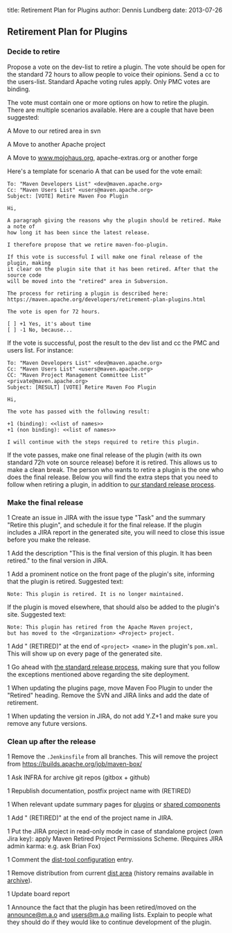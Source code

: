 title: Retirement Plan for Plugins
author: Dennis Lundberg
date: 2013-07-26

<!--
Licensed to the Apache Software Foundation (ASF) under one
or more contributor license agreements.  See the NOTICE file
distributed with this work for additional information
regarding copyright ownership.  The ASF licenses this file
to you under the Apache License, Version 2.0 (the
"License"); you may not use this file except in compliance
with the License.  You may obtain a copy of the License at

    http://www.apache.org/licenses/LICENSE-2.0

Unless required by applicable law or agreed to in writing,
software distributed under the License is distributed on an
"AS IS" BASIS, WITHOUT WARRANTIES OR CONDITIONS OF ANY
KIND, either express or implied.  See the License for the
specific language governing permissions and limitations
under the License.
-->
## Retirement Plan for Plugins


### Decide to retire


 Propose a vote on the dev-list to retire a plugin. The vote should be open for the standard 72 hours to allow people to voice their opinions. Send a cc to the users-list. Standard Apache voting rules apply. Only PMC votes are binding.


 The vote must contain one or more options on how to retire the plugin. There are multiple scenarios available. Here are a couple that have been suggested:



 A Move to our retired area in svn

 A Move to another Apache project

 A Move to www.mojohaus.org, apache-extras.org or another forge


 Here's a template for scenario A that can be used for the vote email:



```
To: "Maven Developers List" <dev@maven.apache.org>
Cc: "Maven Users List" <users@maven.apache.org>
Subject: [VOTE] Retire Maven Foo Plugin

Hi,

A paragraph giving the reasons why the plugin should be retired. Make a note of
how long it has been since the latest release.

I therefore propose that we retire maven-foo-plugin.

If this vote is successful I will make one final release of the plugin, making
it clear on the plugin site that it has been retired. After that the source code
will be moved into the "retired" area in Subversion.

The process for retiring a plugin is described here:
https://maven.apache.org/developers/retirement-plan-plugins.html

The vote is open for 72 hours.

[ ] +1 Yes, it's about time
[ ] -1 No, because...
```

 If the vote is successful, post the result to the dev list and cc the PMC and users list. For instance:



```
To: "Maven Developers List" <dev@maven.apache.org>
Cc: "Maven Users List" <users@maven.apache.org>
CC: "Maven Project Management Committee List" <private@maven.apache.org>
Subject: [RESULT] [VOTE] Retire Maven Foo Plugin

Hi,

The vote has passed with the following result:

+1 (binding): <<list of names>>
+1 (non binding): <<list of names>>

I will continue with the steps required to retire this plugin.
```

 If the vote passes, make one final release of the plugin (with its own standard 72h vote on source release) before it is retired. This allows us to make a clean break. The person who wants to retire a plugin is the one who does the final release. Below you will find the extra steps that you need to follow when retiring a plugin, in addition to [our standard release process](./release/maven-project-release-procedure.html).



### Make the final release



 1 Create an issue in JIRA with the issue type "Task" and the summary "Retire this plugin", and schedule it for the final release. If the plugin includes a JIRA report in the generated site, you will need to close this issue before you make the release.

 1 Add the description "This is the final version of this plugin. It has been retired." to the final version in JIRA.

 1 Add a prominent notice on the front page of the plugin's site, informing that the plugin is retired. Suggested text:

```
Note: This plugin is retired. It is no longer maintained.
```


   If the plugin is moved elsewhere, that should also be added to the plugin's site. Suggested text:



```
Note: This plugin has retired from the Apache Maven project,
but has moved to the <Organization> <Project> project.
```


 1 Add " (RETIRED)" at the end of `<project> <name>` in the plugin's `pom.xml`. This will show up on every page of the generated site.

 1 Go ahead with [the standard release process](./release/maven-project-release-procedure.html), making sure that you follow the exceptions mentioned above regarding the site deployment.

 1 When updating the plugins page, move Maven Foo Plugin to under the "Retired" heading. Remove the SVN and JIRA links and add the date of retirement.

 1 When updating the version in JIRA, do not add Y.Z+1 and make sure you remove any future versions.



### Clean up after the release



 1 Remove the `.Jenkinsfile` from all branches. This will remove the project from https://builds.apache.org/job/maven-box/

 1 Ask INFRA for archive git repos (gitbox + github)

 1 Republish documentation, postfix project name with (RETIRED)

 1 When relevant update summary pages for [plugins](https://maven.apache.org/plugins/index.html) or [shared components](https://maven.apache.org/shared/index.html) 

 1 Add " (RETIRED)" at the end of the project name in JIRA.

 1 Put the JIRA project in read-only mode in case of standalone project (own Jira key): apply Maven Retired Project Permissions Scheme. (Requires JIRA admin karma: e.g. ask Brian Fox)

 1 Comment the [dist-tool configuration](https://ci-maven.apache.org/job/Maven/job/maven-box/job/maven-dist-tool/job/master/site/dist-tool.conf.html) entry.

 1 Remove distribution from current [dist area](https://dist.apache.org/repos/dist/release/maven/) (history remains available in [archive](https://archive.apache.org/dist/maven/)).

 1 Update board report

 1 Announce the fact that the plugin has been retired/moved on the announce@m.a.o and users@m.a.o mailing lists. Explain to people what they should do if they would like to continue development of the plugin.


<!--  Insert template for retirement email here -->

